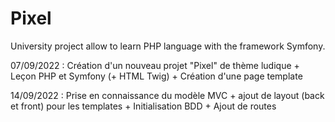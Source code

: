 # Pixel

University project allow to learn PHP language with the framework Symfony.

07/09/2022 : Création d'un nouveau projet "Pixel" de thème ludique + Leçon PHP et Symfony (+ HTML Twig) + Création d'une page template

14/09/2022 : Prise en connaissance du modèle MVC + ajout de layout (back et front) pour les templates + Initialisation BDD + Ajout de routes